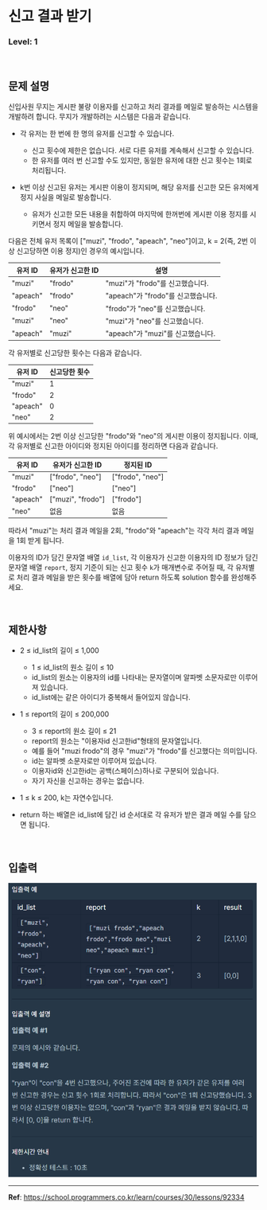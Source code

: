 # 신고 결과 받기

### Level: 1

<br>

## 문제 설명

신입사원 무지는 게시판 불량 이용자를 신고하고 처리 결과를 메일로 발송하는 시스템을 개발하려 합니다. 무지가 개발하려는 시스템은 다음과 같습니다.

- 각 유저는 한 번에 한 명의 유저를 신고할 수 있습니다.
  - 신고 횟수에 제한은 없습니다. 서로 다른 유저를 계속해서 신고할 수 있습니다.
  - 한 유저를 여러 번 신고할 수도 있지만, 동일한 유저에 대한 신고 횟수는 1회로 처리됩니다.

- k번 이상 신고된 유저는 게시판 이용이 정지되며, 해당 유저를 신고한 모든 유저에게 정지 사실을 메일로 발송합니다.
  - 유저가 신고한 모든 내용을 취합하여 마지막에 한꺼번에 게시판 이용 정지를 시키면서 정지 메일을 발송합니다.

다음은 전체 유저 목록이 ["muzi", "frodo", "apeach", "neo"]이고, k = 2(즉, 2번 이상 신고당하면 이용 정지)인 경우의 예시입니다.

| 유저 ID  | 유저가 신고한 ID |	설명 |
| -------- | -------------- | ---- |
| "muzi"   |	"frodo"  |	"muzi"가 "frodo"를 신고했습니다.   |
| "apeach" |	"frodo"  |	"apeach"가 "frodo"를 신고했습니다. |
| "frodo"  |	"neo"    |	"frodo"가 "neo"를 신고했습니다.    |
| "muzi" 	 | "neo"     |	"muzi"가 "neo"를 신고했습니다.     |
| "apeach" |	"muzi"   |	"apeach"가 "muzi"를 신고했습니다.  |

각 유저별로 신고당한 횟수는 다음과 같습니다.

| 유저 ID |	신고당한 횟수 |
| ------- | ----------- |
| "muzi" | 1 |
| "frodo" |	2 |
| "apeach" |	0 |
| "neo" |	2 |

위 예시에서는 2번 이상 신고당한 "frodo"와 "neo"의 게시판 이용이 정지됩니다. 이때, 각 유저별로 신고한 아이디와 정지된 아이디를 정리하면 다음과 같습니다.

| 유저 ID |	유저가 신고한 ID     | 정지된 ID |
| ------- | ------------------ | --------- | 
| "muzi"  |	["frodo", "neo"]   | ["frodo", "neo"] |
| "frodo" |	["neo"]            |	["neo"] |
| "apeach" | ["muzi", "frodo"] | ["frodo"] |
| "neo"    |	없음             | 없음 |

따라서 "muzi"는 처리 결과 메일을 2회, "frodo"와 "apeach"는 각각 처리 결과 메일을 1회 받게 됩니다.

이용자의 ID가 담긴 문자열 배열 `id_list`, 각 이용자가 신고한 이용자의 ID 정보가 담긴 문자열 배열 `report`, 정지 기준이 되는 신고 횟수 `k`가 매개변수로 주어질 때, 각 유저별로 처리 결과 메일을 받은 횟수를 배열에 담아 return 하도록 solution 함수를 완성해주세요.

<br>

## 제한사항

- 2 ≤ id_list의 길이 ≤ 1,000
  - 1 ≤ id_list의 원소 길이 ≤ 10
  - id_list의 원소는 이용자의 id를 나타내는 문자열이며 알파벳 소문자로만 이루어져 있습니다.
  - id_list에는 같은 아이디가 중복해서 들어있지 않습니다.

- 1 ≤ report의 길이 ≤ 200,000
  - 3 ≤ report의 원소 길이 ≤ 21
  - report의 원소는 "이용자id 신고한id"형태의 문자열입니다.
  - 예를 들어 "muzi frodo"의 경우 "muzi"가 "frodo"를 신고했다는 의미입니다.
  - id는 알파벳 소문자로만 이루어져 있습니다.
  - 이용자id와 신고한id는 공백(스페이스)하나로 구분되어 있습니다.
  - 자기 자신을 신고하는 경우는 없습니다.

- 1 ≤ k ≤ 200, k는 자연수입니다.

- return 하는 배열은 id_list에 담긴 id 순서대로 각 유저가 받은 결과 메일 수를 담으면 됩니다.

<br>

## 입출력

<img src="./exam_1.png" style="width: 500px" alt="exam_1">

---

**Ref**: https://school.programmers.co.kr/learn/courses/30/lessons/92334

